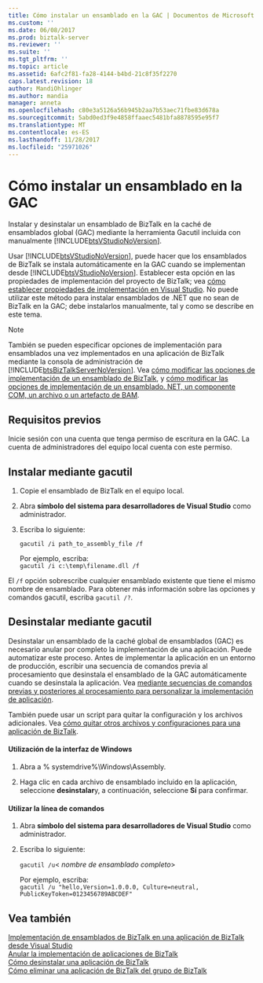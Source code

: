 ```yaml
---
title: Cómo instalar un ensamblado en la GAC | Documentos de Microsoft
ms.custom: ''
ms.date: 06/08/2017
ms.prod: biztalk-server
ms.reviewer: ''
ms.suite: ''
ms.tgt_pltfrm: ''
ms.topic: article
ms.assetid: 6afc2f81-fa28-4144-b4bd-21c8f35f2270
caps.latest.revision: 18
author: MandiOhlinger
ms.author: mandia
manager: anneta
ms.openlocfilehash: c80e3a5126a56b945b2aa7b53aec71fbe83d678a
ms.sourcegitcommit: 5abd0ed3f9e4858ffaaec5481bfa8878595e95f7
ms.translationtype: MT
ms.contentlocale: es-ES
ms.lasthandoff: 11/28/2017
ms.locfileid: "25971026"
---
```

# <a name="how-to-install-an-assembly-in-the-gac"></a>Cómo instalar un ensamblado en la GAC
Instalar y desinstalar un ensamblado de BizTalk en la caché de ensamblados global (GAC) mediante la herramienta Gacutil incluida con manualmente [!INCLUDE[btsVStudioNoVersion](../includes/btsvstudionoversion-md.md)].  
  
 Usar [!INCLUDE[btsVStudioNoVersion](../includes/btsvstudionoversion-md.md)], puede hacer que los ensamblados de BizTalk se instala automáticamente en la GAC cuando se implementan desde [!INCLUDE[btsVStudioNoVersion](../includes/btsvstudionoversion-md.md)]. Establecer esta opción en las propiedades de implementación del proyecto de BizTalk; vea [cómo establecer propiedades de implementación en Visual Studio](../core/how-to-set-deployment-properties-in-visual-studio.md). No puede utilizar este método para instalar ensamblados de .NET que no sean de BizTalk en la GAC; debe instalarlos manualmente, tal y como se describe en este tema.  
  
> [!NOTE]
>  También se pueden especificar opciones de implementación para ensamblados una vez implementados en una aplicación de BizTalk mediante la consola de administración de [!INCLUDE[btsBizTalkServerNoVersion](../includes/btsbiztalkservernoversion-md.md)]. Vea [cómo modificar las opciones de implementación de un ensamblado de BizTalk](../core/how-to-modify-the-deployment-options-of-a-biztalk-assembly.md), y [cómo modificar las opciones de implementación de un ensamblado. NET, un componente COM, un archivo o un artefacto de BAM](../core/modify-deployment-options-of-net-assembly-com-component-file-bam-artifact.md).  
  
## <a name="prerequisites"></a>Requisitos previos  
Inicie sesión con una cuenta que tenga permiso de escritura en la GAC. La cuenta de administradores del equipo local cuenta con este permiso.  

  
## <a name="install-using-gacutil"></a>Instalar mediante gacutil
  
1.  Copie el ensamblado de BizTalk en el equipo local.  
  
2.  Abra **símbolo del sistema para desarrolladores de Visual Studio** como administrador.  
  
3.  Escriba lo siguiente:  
  
     `gacutil /i path_to_assembly_file /f`

    Por ejemplo, escriba:  
    `gacutil /i c:\temp\filename.dll /f`
    
El `/f` opción sobrescribe cualquier ensamblado existente que tiene el mismo nombre de ensamblado. Para obtener más información sobre las opciones y comandos gacutil, escriba `gacutil /?`. 

## <a name="uninstall-using-gacutil"></a>Desinstalar mediante gacutil
Desinstalar un ensamblado de la caché global de ensamblados (GAC) es necesario anular por completo la implementación de una aplicación. Puede automatizar este proceso. Antes de implementar la aplicación en un entorno de producción, escribir una secuencia de comandos previa al procesamiento que desinstala el ensamblado de la GAC automáticamente cuando se desinstala la aplicación. Vea [mediante secuencias de comandos previas y posteriores al procesamiento para personalizar la implementación de aplicación](../core/using-pre-and-post-processing-scripts-to-customize-application-deployment.md).  
  
 También puede usar un script para quitar la configuración y los archivos adicionales. Vea [cómo quitar otros archivos y configuraciones para una aplicación de BizTalk](../core/how-to-remove-other-files-and-settings-for-a-biztalk-application.md).  
 
#### <a name="using-the-windows-interface"></a>Utilización de la interfaz de Windows  
  
1.  Abra a % systemdrive%\Windows\Assembly.  
  
2.  Haga clic en cada archivo de ensamblado incluido en la aplicación, seleccione **desinstalar**y, a continuación, seleccione **Sí** para confirmar.  
  
#### <a name="using-the-command-line"></a>Utilizar la línea de comandos  
  
1.  Abra **símbolo del sistema para desarrolladores de Visual Studio** como administrador. 
  
2.  Escriba lo siguiente:  
  
     `gacutil /u`\< *nombre de ensamblado completo*\>  
  
     Por ejemplo, escriba:  
     `gacutil /u "hello,Version=1.0.0.0, Culture=neutral, PublicKeyToken=0123456789ABCDEF"`
       
## <a name="see-also"></a>Vea también  
 [Implementación de ensamblados de BizTalk en una aplicación de BizTalk desde Visual Studio](../core/deploying-biztalk-assemblies-from-visual-studio-into-a-biztalk-application.md)  
[Anular la implementación de aplicaciones de BizTalk](../core/undeploying-biztalk-applications.md)   
 [Cómo desinstalar una aplicación de BizTalk](../core/how-to-uninstall-a-biztalk-application.md)   
 [Cómo eliminar una aplicación de BizTalk del grupo de BizTalk](../core/how-to-delete-a-biztalk-application-from-the-biztalk-group.md)
 